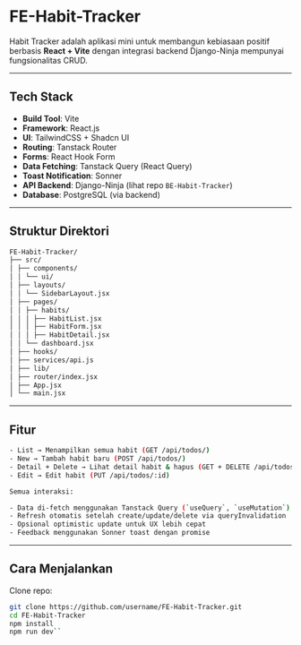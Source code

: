 # FE-Habit-Tracker

Habit Tracker adalah aplikasi mini untuk membangun kebiasaan positif berbasis **React + Vite** dengan integrasi backend Django-Ninja mempunyai fungsionalitas CRUD.

---

## Tech Stack

- **Build Tool**: Vite
- **Framework**: React.js
- **UI**: TailwindCSS + Shadcn UI
- **Routing**: Tanstack Router
- **Forms**: React Hook Form
- **Data Fetching**: Tanstack Query (React Query)
- **Toast Notification**: Sonner
- **API Backend**: Django-Ninja (lihat repo `BE-Habit-Tracker`)
- **Database**: PostgreSQL (via backend)

---

## Struktur Direktori

```bash
FE-Habit-Tracker/
├── src/
│ ├── components/
│ │ └── ui/
│ ├── layouts/
│ │ └── SidebarLayout.jsx
│ ├── pages/
│ │ ├── habits/
│ │ │ ├── HabitList.jsx
│ │ │ ├── HabitForm.jsx
│ │ │ ├── HabitDetail.jsx
│ │ └── dashboard.jsx
│ ├── hooks/
│ ├── services/api.js
│ ├── lib/
│ ├── router/index.jsx
│ ├── App.jsx
│ └── main.jsx
```

---

## Fitur

```bash
- List → Menampilkan semua habit (GET /api/todos/)
- New → Tambah habit baru (POST /api/todos/)
- Detail + Delete → Lihat detail habit & hapus (GET + DELETE /api/todos/:id)
- Edit → Edit habit (PUT /api/todos/:id)

Semua interaksi:

- Data di-fetch menggunakan Tanstack Query (`useQuery`, `useMutation`)
- Refresh otomatis setelah create/update/delete via queryInvalidation
- Opsional optimistic update untuk UX lebih cepat
- Feedback menggunakan Sonner toast dengan promise
```

---

## Cara Menjalankan

Clone repo:

```bash
git clone https://github.com/username/FE-Habit-Tracker.git
cd FE-Habit-Tracker
npm install
npm run dev``
```
